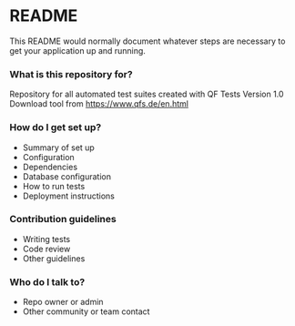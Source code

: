 # README #

This README would normally document whatever steps are necessary to get your application up and running.

### What is this repository for? ###

Repository for all automated test suites created with QF Tests
Version 1.0
Download tool from https://www.qfs.de/en.html

### How do I get set up? ###

* Summary of set up
* Configuration
* Dependencies
* Database configuration
* How to run tests
* Deployment instructions

### Contribution guidelines ###

* Writing tests
* Code review
* Other guidelines

### Who do I talk to? ###

* Repo owner or admin
* Other community or team contact